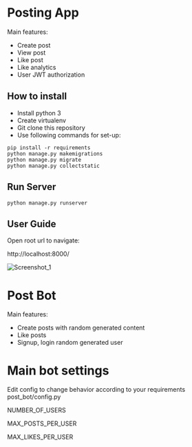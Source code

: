 # Posting App

Main features:

- Create post
- View post
- Like post
- Like analytics
- User JWT authorization

## How to install
* Install python 3
* Create virtualenv
* Git clone this repository
* Use following commands for set-up:

```shell
pip install -r requirements
python manage.py makemigrations
python manage.py migrate
python manage.py collectstatic

```

## Run Server

```shell
python manage.py runserver
```

## User Guide
Open root url to navigate:

http://localhost:8000/

![Screenshot_1](https://user-images.githubusercontent.com/52380931/159695243-d6cc9696-f2cd-463b-a49e-61bcae9ef91a.png)

# Post Bot
Main features:

- Create posts with random generated content
- Like posts
- Signup, login random generated user


# Main bot settings
Edit config to change behavior according to your requirements
post_bot/config.py

NUMBER_OF_USERS

MAX_POSTS_PER_USER

MAX_LIKES_PER_USER
